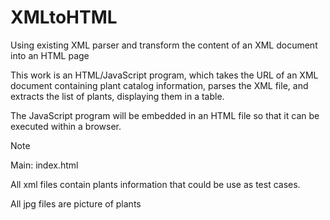 XMLtoHTML
=========

Using existing XML parser and transform the content of an XML document into an HTML page

This work is an HTML/JavaScript program, which takes the URL of an XML document containing plant catalog information, parses the
XML file, and extracts the list of plants, displaying them in a table. 

The JavaScript program will be embedded in an HTML file so that it can be executed within a browser.

Note

Main: index.html

All xml files contain plants information that could be use as test cases.

All jpg files are picture of plants

